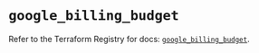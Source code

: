 # `google_billing_budget`

Refer to the Terraform Registry for docs: [`google_billing_budget`](https://registry.terraform.io/providers/hashicorp/google/6.19.0/docs/resources/billing_budget).
